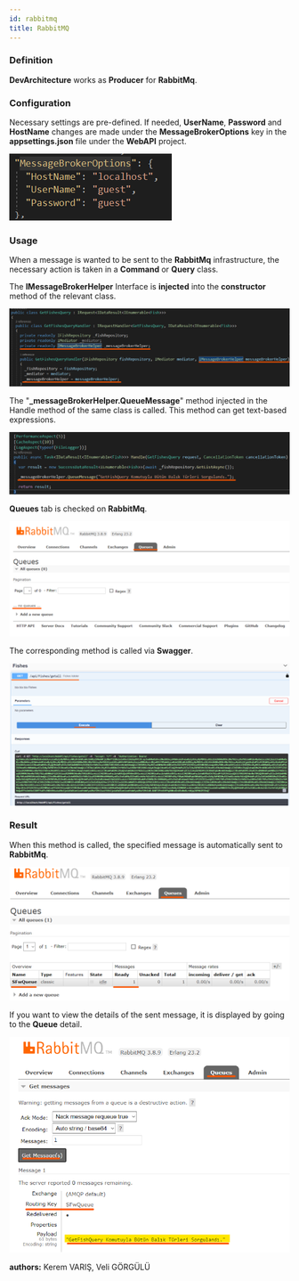 ```yaml
---
id: rabbitmq
title: RabbitMQ
---
```

### Definition

**DevArchitecture** works as **Producer** for **RabbitMq**.

### Configuration
Necessary settings are pre-defined. If needed, **UserName**, **Password** and **HostName** changes are made under the **MessageBrokerOptions** key in the **appsettings.json** file under the **WebAPI** project.

![](./../media/image79.png)

### Usage
When a message is wanted to be sent to the **RabbitMq** infrastructure, the necessary action is taken in a **Command** or **Query** class.

The **IMessageBrokerHelper** Interface is **injected** into the **constructor** method of the relevant class.

![](./../media/image80.png)

The "**_messageBrokerHelper.QueueMessage**" method injected in the Handle method of the same class is called. This method can get text-based expressions.

![](./../media/image81.png)

**Queues** tab is checked on **RabbitMq**.

![](./../media/image82.png)

The corresponding method is called via **Swagger**.

![](./../media/image83.png)

### Result
When this method is called, the specified message is automatically sent to **RabbitMq**.

![](./../media/image84.png)

If you want to view the details of the sent message, it is displayed by going to the **Queue** detail.

![](./../media/image85.png)

**authors:** Kerem VARIŞ, Veli GÖRGÜLÜ
